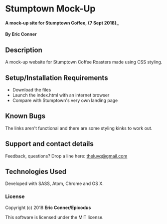 # Stumptown Mock-Up

#### A mock-up site for Stumptown Coffee, {7 Sept 2018}_

#### By Eric Conner

## Description

A mock-up website for Stumptown Coffee Roasters made using CSS styling.

## Setup/Installation Requirements

* Download the files
* Launch the index.html with an internet browser
* Compare with Stumptown's very own landing page


## Known Bugs

The links aren't functional and there are some styling kinks to work out.

## Support and contact details

Feedback, questions? Drop a line here: theluvq@gmail.com

## Technologies Used

Developed with SASS, Atom, Chrome and OS X.

### License

Copyright (c) 2018 **Eric Conner/Epicodus**

This software is licensed under the MIT license.

